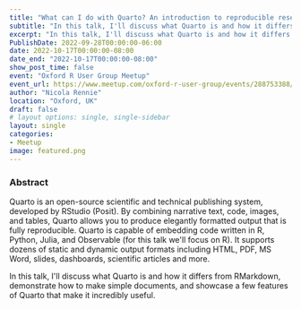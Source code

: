 ```yaml
---
title: "What can I do with Quarto? An introduction to reproducible research and reports"
subtitle: "In this talk, I'll discuss what Quarto is and how it differs from RMarkdown, demonstrate how to make simple documents, and showcase a few features of Quarto that make it incredibly useful."
excerpt: "In this talk, I'll discuss what Quarto is and how it differs from RMarkdown, demonstrate how to make simple documents, and showcase a few features of Quarto that make it incredibly useful."
PublishDate: 2022-09-28T00:00:00-06:00
date: 2022-10-17T00:00:00-08:00
date_end: "2022-10-17T00:00:00-08:00"
show_post_time: false
event: "Oxford R User Group Meetup"
event_url: https://www.meetup.com/oxford-r-user-group/events/288753388/
author: "Nicola Rennie"
location: "Oxford, UK"
draft: false
# layout options: single, single-sidebar
layout: single
categories:
- Meetup
image: featured.png
---
```


### Abstract

Quarto is an open-source scientific and technical publishing system, developed by RStudio (Posit). By combining narrative text, code, images, and tables, Quarto allows you to produce elegantly formatted output that is fully reproducible. Quarto is capable of embedding code written in R, Python, Julia, and Observable (for this talk we'll focus on R). It supports dozens of static and dynamic output formats including HTML, PDF, MS Word, slides, dashboards, scientific articles and more.

In this talk, I'll discuss what Quarto is and how it differs from RMarkdown, demonstrate how to make simple documents, and showcase a few features of Quarto that make it incredibly useful.
